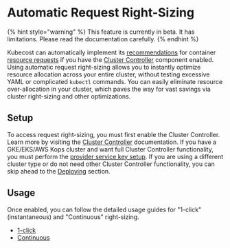 # Automatic Request Right-Sizing

{% hint style="warning" %}
This feature is currently in beta. It has limitations. Please read the documentation carefully.
{% endhint %}

Kubecost can automatically implement its [recommendations](api-request-right-sizing-v2.md) for container [resource requests](https://kubernetes.io/docs/concepts/configuration/manage-resources-containers/#requests-and-limits) if you have the [Cluster Controller](controller.md) component enabled. Using automatic request right-sizing allows you to instantly optimize resource allocation across your entire cluster, without testing excessive YAML or complicated `kubectl` commands. You can easily eliminate resource over-allocation in your cluster, which paves the way for vast savings via cluster right-sizing and other optimizations.

## Setup

To access request right-sizing, you must first enable the Cluster Controller. Learn more by visiting the [Cluster Controller](https://docs.kubecost.com/install-and-configure/advanced-configuration/controller) documentation. If you have a GKE/EKS/AWS Kops cluster and want full Cluster Controller functionality, you must perform the [provider service key setup](https://docs.kubecost.com/install-and-configure/advanced-configuration/controller#provider-service-key-setup). If you are using a different cluster type or do not need other Cluster Controller functionality, you can skip ahead to the [Deploying](https://docs.kubecost.com/install-and-configure/advanced-configuration/controller#deploying) section.

## Usage

Once enabled, you can follow the detailed usage guides for "1-click" (instantaneous) and "Continuous" right-sizing.

* [1-click](using-kubecost/navigating-the-kubecost-ui/savings/auto-request-sizing/one-click-request-sizing.md)
* [Continuous](continuous-request-sizing.md)
